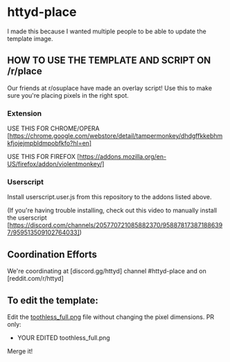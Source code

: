 # httyd-place

I made this because I wanted multiple people to be able to update the template image.

## HOW TO USE THE TEMPLATE AND SCRIPT ON /r/place
Our friends at r/osuplace have made an overlay script! Use this to make sure you're placing pixels in the right spot.

### Extension

USE THIS FOR CHROME/OPERA
[https://chrome.google.com/webstore/detail/tampermonkey/dhdgffkkebhmkfjojejmpbldmpobfkfo?hl=en]

USE THIS FOR FIREFOX
[https://addons.mozilla.org/en-US/firefox/addon/violentmonkey/]

### Userscript

Install userscript.user.js from this repository to the addons listed above.

(If you're having trouble installing, check out this video to manually install the userscript [https://discord.com/channels/205770721085882370/958878173871886397/959513509102764033])

## Coordination Efforts

We're coordinating at [discord.gg/httyd] channel #httyd-place and on [reddit.com/r/httyd]

## To edit the template:

Edit the [toothless_full.png](toothless_full.png) file without changing the pixel dimensions. PR only:

* YOUR EDITED toothless_full.png

Merge it!
